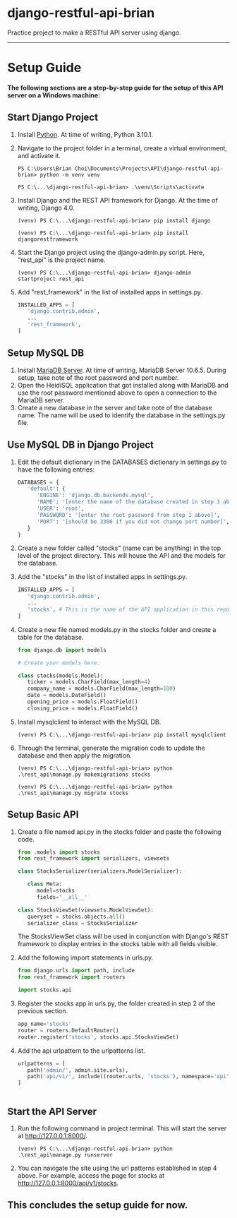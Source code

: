 # django-restful-api-brian
Practice project to make a RESTful API server using django.

---

# Setup Guide
#### The following sections are a step-by-step guide for the setup of this API server on a Windows machine:

## Start Django Project
1. Install [Python](https://www.python.org/downloads/). At time of writing, Python 3.10.1.
2. Navigate to the project folder in a terminal, create a virtual environment, and activate it.

   ```
   PS C:\Users\Brian Choi\Documents\Projects\API\django-restful-api-brian> python -m venv venv
   ```
   ```
   PS C:\...\django-restful-api-brian> .\venv\Scripts\activate
   ```

3. Install Django and the REST API framework for Django. At the time of writing, Django 4.0.

   ```
   (venv) PS C:\...\django-restful-api-brian> pip install django
   ```
   ```
   (venv) PS C:\...\django-restful-api-brian> pip install djangorestframework
   ```
   
4. Start the Django project using the django-admin.py script. Here, "rest_api" is the project name.

   ```
   (venv) PS C:\...\django-restful-api-brian> django-admin startproject rest_api
   ```
   
5. Add "rest_framework" in the list of installed apps in settings.py.

   ``` Python
   INSTALLED_APPS = [
      'django.contrib.admin',
      ...
      'rest_framework',
   ]
   ```
   
   
## Setup MySQL DB
1. Install [MariaDB Server](https://mariadb.org/download/). At time of writing, MariaDB Server 10.6.5. During setup, take note of the root password and port number.
2. Open the HeidiSQL application that got installed along with MariaDB and use the root password mentioned above to open a connection to the MariaDB server.
3. Create a new database in the server and take note of the database name. The name will be used to identify the database in the settings.py file.


## Use MySQL DB in Django Project
1. Edit the default dictionary in the DATABASES dictionary in settings.py to have the following entries:

   ``` Python
   DATABASES = {
      'default': {
         'ENGINE': 'django.db.backends.mysql',
         'NAME': '[enter the name of the database created in step 3 above]',
         'USER': 'root',
         'PASSWORD': '[enter the root password from step 1 above]',
         'PORT': '[should be 3306 if you did not change port number]',
      }
   }
   ```
   
2. Create a new folder called "stocks" (name can be anything) in the top level of the project directory. This will house the API and the models for the database.
3. Add the "stocks" in the list of installed apps in settings.py.

   ``` Python
   INSTALLED_APPS = [
      'django.contrib.admin',
      ...
      'stocks', # This is the name of the API application in this repo
   ]
   ```

4. Create a new file named models.py in the stocks folder and create a table for the database.

   ``` Python
   from django.db import models

   # Create your models here.

   class stocks(models.Model):
      ticker = models.CharField(max_length=4)
      company_name = models.CharField(max_length=100)
      date = models.DateField()
      opening_price = models.FloatField()
      closing_price = models.FloatField()
   ```
   
5. Install mysqlclient to interact with the MySQL DB.

   ```
   (venv) PS C:\...\django-restful-api-brian> pip install mysqlclient
   ```

6. Through the terminal, generate the migration code to update the database and then apply the migration.

   ```
   (venv) PS C:\...\django-restful-api-brian> python .\rest_api\manage.py makemigrations stocks
   ```
   ```
   (venv) PS C:\...\django-restful-api-brian> python .\rest_api\manage.py migrate stocks
   ```


## Setup Basic API
1. Create a file named api.py in the stocks folder and paste the following code.

   ``` Python
   from .models import stocks
   from rest_framework import serializers, viewsets

   class StocksSerializer(serializers.ModelSerializer):

      class Meta:
         model=stocks
         fields='__all__'

   class StocksViewSet(viewsets.ModelViewSet):
      queryset = stocks.objects.all()
      serializer_class = StocksSerializer
   ```
   
   The StocksViewSet class will be used in conjunction with Django's REST framework to display entries in the stocks table with all fields visible.
   
2. Add the following import statements in urls.py.

   ``` Python
   from django.urls import path, include
   from rest_framework import routers
   
   import stocks.api
   ```
   
3. Register the stocks app in urls.py, the folder created in step 2 of the previous section.

   ``` Python
   app_name='stocks'
   router = routers.DefaultRouter()
   router.register('stocks', stocks.api.StocksViewSet)
   ```
   
4. Add the api urlpattern to the urlpatterns list.

   ``` Python
   urlpatterns = [
      path('admin/', admin.site.urls),
      path('api/v1/', include((router.urls, 'stocks'), namespace='api')),
   ]



## Start the API Server
1. Run the following command in project terminal. This will start the server at http://127.0.0.1:8000/. 

   ```
   (venv) PS C:\...\django-restful-api-brian> python .\rest_api\manage.py runserver
   ```

2. You can navigate the site using the url patterns established in step 4 above. For example, access the page for stocks at http://127.0.0.1:8000/api/v1/stocks.



This concludes the setup guide for now.
---
